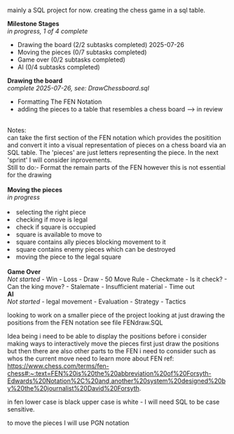mainly a SQL project for now.
creating the chess game in a sql table. 

<b>Milestone Stages</b>
<br>
<i>in progress, 1 of 4 complete</i>
- Drawing the board (2/2 subtasks completed) 2025-07-26
- Moving the pieces (0/7 subtasks completed)
- Game over (0/2 subtasks completed)
- AI (0/4 subtasks completed)

<b>Drawing the board</b>
<br>
<i>complete 2025-07-26, see: DrawChessboard.sql</i>
- Formatting The FEN Notation
- adding the pieces to a table that resembles a chess board --> in review
<br>
Notes:<br>
can take the first section of the FEN notation which provides the positition and convert it into a visual representation of pieces on a chess board via an SQL table.
The 'pieces' are just letters representing the piece.  In the next 'sprint' I will consider inprovements. <br>
Still to do:- Format the remain parts of the FEN however this is not essential for the drawing 
<br>
<br>
<b>Moving the pieces</b> 
<br>
<i>in progress</i><br>
<br>
<li>selecting the right piece</li> 
<li>checking if move is legal</li>
<li>check if square is occupied</li>
<li>square is available to move to</li>
<li>square contains ally pieces blocking movement to it</li>
<li>square contains enemy pieces which can be destroyed</li>
<li>moving the piece to the legal square</li>
<br>
<b>Game Over</b>
<br>
<i>Not started</i>
- Win
- Loss
- Draw
- 50 Move Rule
- Checkmate 
  - Is it check?
  - Can the king move?
- Stalemate
- Insufficient material
- Time out
<br>   
<b>AI</b>
<br>
<i>Not started</i>
- legal movement
- Evaluation
- Strategy
- Tactics

looking to work on a smaller piece of the project looking at just drawing the positions from the FEN notation 
see file FENdraw.SQL 

Idea being i need to be able to display the positions before i consider making ways to interactively move the pieces 
first just draw the positions but then there are also other parts to the FEN i need to consider such as whos the current move 
need to learn more about FEN 
ref: https://www.chess.com/terms/fen-chess#:~:text=FEN%20is%20the%20abbreviation%20of%20Forsyth-Edwards%20Notation%2C%20and,another%20system%20designed%20by%20the%20journalist%20David%20Forsyth.

in fen lower case is black upper case is white - I will need SQL to be case sensitive.

to move the pieces I will use PGN notation 

